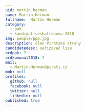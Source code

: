 ```yaml
---
uid: martin.herman
name: Martin Herman
fullname:  Martin Herman
category:
  - pak
  - kandidat-ceskatrebova-2018
img: people/ppp.jpg
description: člen Pirátské strany
candidatedesc: seřizovač lisu
ordpak: 7
ordkomunal2018: 7
mail:
  - Martin.Herman@pirati.cz
mob: null
profiles:
  github: null
  facebook: null
  twitter: null
  linkedin: null
published: true
---
```


